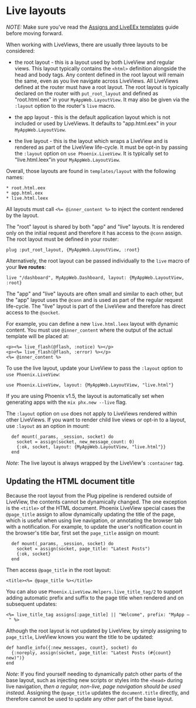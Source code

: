 # Live layouts

*NOTE:* Make sure you've read the [Assigns and LiveEEx templates](assigns-eex.md)
guide before moving forward.

When working with LiveViews, there are usually three layouts to be
considered:

  * the root layout - this is a layout used by both LiveView and
    regular views. This layout typically contains the `<html>`
    definition alongside the head and body tags. Any content defined
    in the root layout will remain the same, even as you live navigate
    across LiveViews. All LiveViews defined at the router must have
    a root layout. The root layout is typically declared on the
    router with `put_root_layout` and defined as "root.html.eex"
    in your `MyAppWeb.LayoutView`. It may also be given via the
    `:layout` option to the router's `live` macro.

  * the app layout - this is the default application layout which
    is not included or used by LiveViews. It defaults to "app.html.eex"
    in your `MyAppWeb.LayoutView`.

  * the live layout - this is the layout which wraps a LiveView and
    is rendered as part of the LiveView life-cycle. It must be opt-in
    by passing the `:layout` option on `use Phoenix.LiveView`. It is
    typically set to "live.html.leex"in your `MyAppWeb.LayoutView`.

Overall, those layouts are found in `templates/layout` with the
following names:

    * root.html.eex
    * app.html.eex
    * live.html.leex

All layouts must call `<%= @inner_content %>` to inject the
content rendered by the layout.

The "root" layout is shared by both "app" and "live" layouts.
It is rendered only on the initial request and therefore it
has access to the `@conn` assign. The root layout must be defined
in your router:

    plug :put_root_layout, {MyAppWeb.LayoutView, :root}

Alternatively, the root layout can be passed individually to the
`live` macro of your **live routes**:

    live "/dashboard", MyAppWeb.Dashboard, layout: {MyAppWeb.LayoutView, :root}

The "app" and "live" layouts are often small and similar to each
other, but the "app" layout uses the `@conn` and is used as part
of the regular request life-cycle. The "live" layout is part of
the LiveView and therefore has direct access to the `@socket`.

For example, you can define a new `live.html.leex` layout with
dynamic content. You must use `@inner_content` where the output
of the actual template will be placed at:

    <p><%= live_flash(@flash, :notice) %></p>
    <p><%= live_flash(@flash, :error) %></p>
    <%= @inner_content %>

To use the live layout, update your LiveView to pass the `:layout`
option to `use Phoenix.LiveView`:

    use Phoenix.LiveView, layout: {MyAppWeb.LayoutView, "live.html"}

If you are using Phoenix v1.5, the layout is automatically set
when generating apps with the `mix phx.new --live` flag.

The `:layout` option on `use` does not apply to LiveViews rendered
within other LiveViews. If you want to render child live views or
opt-in to a layout, use `:layout` as an option in mount:

      def mount(_params, _session, socket) do
        socket = assign(socket, new_message_count: 0)
        {:ok, socket, layout: {MyAppWeb.LayoutView, "live.html"}}
      end

*Note*: The live layout is always wrapped by the LiveView's `:container` tag.

## Updating the HTML document title

Because the root layout from the Plug pipeline is rendered outside of
LiveView, the contents cannot be dynamically changed. The one exception
is the `<title>` of the HTML document. Phoenix LiveView special cases
the `@page_title` assign to allow dynamically updating the title of the
page, which is useful when using live navigation, or annotating the browser
tab with a notification. For example, to update the user's notification
count in the browser's title bar, first set the `page_title` assign on
mount:

      def mount(_params, _session, socket) do
        socket = assign(socket, page_title: "Latest Posts")
        {:ok, socket}
      end

Then access `@page_title` in the root layout:

    <title><%= @page_title %></title>

You can also use `Phoenix.LiveView.Helpers.live_title_tag/2` to support
adding automatic prefix and suffix to the page title when rendered and
on subsequent updates:

    <%= live_title_tag assigns[:page_title] || "Welcome", prefix: "MyApp – " %>

Although the root layout is not updated by LiveView, by simply assigning
to `page_title`, LiveView knows you want the title to be updated:

    def handle_info({:new_messages, count}, socket) do
      {:noreply, assign(socket, page_title: "Latest Posts (#{count} new)")}
    end

*Note*: If you find yourself needing to dynamically patch other parts of the
base layout, such as injecting new scripts or styles into the `<head>` during
live navigation, *then a regular, non-live, page navigation should be used
instead*. Assigning the `@page_title` updates the `document.title` directly,
and therefore cannot be used to update any other part of the base layout.
